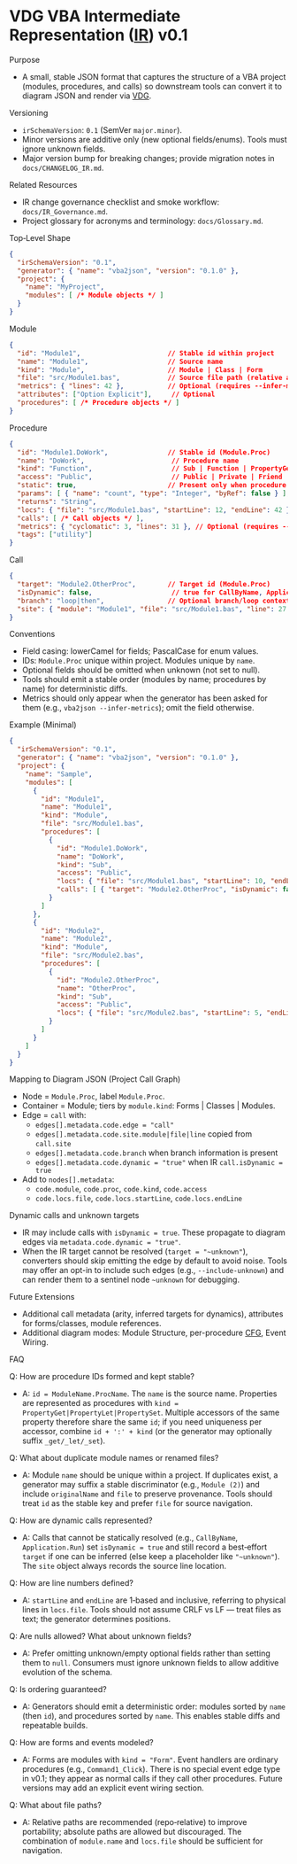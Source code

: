 # VDG VBA Intermediate Representation ([IR](Glossary.md#ir)) v0.1

Purpose
- A small, stable JSON format that captures the structure of a VBA project (modules, procedures, and calls) so downstream tools can convert it to diagram JSON and render via [VDG](Glossary.md#vdg).

Versioning
- `irSchemaVersion`: `0.1` (SemVer `major.minor`).
- Minor versions are additive only (new optional fields/enums). Tools must ignore unknown fields.
- Major version bump for breaking changes; provide migration notes in `docs/CHANGELOG_IR.md`.

Related Resources
- IR change governance checklist and smoke workflow: `docs/IR_Governance.md`.
- Project glossary for acronyms and terminology: `docs/Glossary.md`.

Top‑Level Shape
```json
{
  "irSchemaVersion": "0.1",
  "generator": { "name": "vba2json", "version": "0.1.0" },
  "project": {
    "name": "MyProject",
    "modules": [ /* Module objects */ ]
  }
}
```

Module
```json
{
  "id": "Module1",                      // Stable id within project
  "name": "Module1",                    // Source name
  "kind": "Module",                     // Module | Class | Form
  "file": "src/Module1.bas",            // Source file path (relative allowed)
  "metrics": { "lines": 42 },           // Optional (requires --infer-metrics)
  "attributes": ["Option Explicit"],     // Optional
  "procedures": [ /* Procedure objects */ ]
}
```

Procedure
```json
{
  "id": "Module1.DoWork",               // Stable id (Module.Proc)
  "name": "DoWork",                      // Procedure name
  "kind": "Function",                    // Sub | Function | PropertyGet | PropertyLet | PropertySet
  "access": "Public",                    // Public | Private | Friend
  "static": true,                       // Present only when procedure is declared Static
  "params": [ { "name": "count", "type": "Integer", "byRef": false } ],
  "returns": "String",
  "locs": { "file": "src/Module1.bas", "startLine": 12, "endLine": 42 },
  "calls": [ /* Call objects */ ],
  "metrics": { "cyclomatic": 3, "lines": 31 }, // Optional (requires --infer-metrics)
  "tags": ["utility"]
}
```

Call
```json
{
  "target": "Module2.OtherProc",        // Target id (Module.Proc)
  "isDynamic": false,                    // true for CallByName, Application.Run, etc.
  "branch": "loop|then",                // Optional branch/loop context tags
  "site": { "module": "Module1", "file": "src/Module1.bas", "line": 27 }
}
```

Conventions
- Field casing: lowerCamel for fields; PascalCase for enum values.
- IDs: `Module.Proc` unique within project. Modules unique by `name`.
- Optional fields should be omitted when unknown (not set to null).
- Tools should emit a stable order (modules by name; procedures by name) for deterministic diffs.
- Metrics should only appear when the generator has been asked for them (e.g., `vba2json --infer-metrics`); omit the field otherwise.

Example (Minimal)
```json
{
  "irSchemaVersion": "0.1",
  "generator": { "name": "vba2json", "version": "0.1.0" },
  "project": {
    "name": "Sample",
    "modules": [
      {
        "id": "Module1",
        "name": "Module1",
        "kind": "Module",
        "file": "src/Module1.bas",
        "procedures": [
          {
            "id": "Module1.DoWork",
            "name": "DoWork",
            "kind": "Sub",
            "access": "Public",
            "locs": { "file": "src/Module1.bas", "startLine": 10, "endLine": 20 },
            "calls": [ { "target": "Module2.OtherProc", "isDynamic": false, "site": { "module": "Module1", "file": "src/Module1.bas", "line": 15 } } ]
          }
        ]
      },
      {
        "id": "Module2",
        "name": "Module2",
        "kind": "Module",
        "file": "src/Module2.bas",
        "procedures": [
          {
            "id": "Module2.OtherProc",
            "name": "OtherProc",
            "kind": "Sub",
            "access": "Public",
            "locs": { "file": "src/Module2.bas", "startLine": 5, "endLine": 12 }
          }
        ]
      }
    ]
  }
}
```

Mapping to Diagram JSON (Project Call Graph)
- Node = `Module.Proc`, label `Module.Proc`.
- Container = Module; tiers by `module.kind`: Forms | Classes | Modules.
- Edge = `call` with:
  - `edges[].metadata.code.edge = "call"`
  - `edges[].metadata.code.site.module|file|line` copied from `call.site`
  - `edges[].metadata.code.branch` when branch information is present
  - `edges[].metadata.code.dynamic = "true"` when IR `call.isDynamic = true`
- Add to `nodes[].metadata`:
  - `code.module`, `code.proc`, `code.kind`, `code.access`
  - `code.locs.file`, `code.locs.startLine`, `code.locs.endLine`

Dynamic calls and unknown targets
- IR may include calls with `isDynamic = true`. These propagate to diagram edges via `metadata.code.dynamic = "true"`.
- When the IR target cannot be resolved (`target = "~unknown"`), converters should skip emitting the edge by default to avoid noise. Tools may offer an opt-in to include such edges (e.g., `--include-unknown`) and can render them to a sentinel node `~unknown` for debugging.

Future Extensions
- Additional call metadata (arity, inferred targets for dynamics), attributes for forms/classes, module references.
- Additional diagram modes: Module Structure, per-procedure [CFG](Glossary.md#cfg), Event Wiring.

FAQ

Q: How are procedure IDs formed and kept stable?
- A: `id = ModuleName.ProcName`. The `name` is the source name. Properties are represented as procedures with `kind = PropertyGet|PropertyLet|PropertySet`. Multiple accessors of the same property therefore share the same `id`; if you need uniqueness per accessor, combine `id + ':' + kind` (or the generator may optionally suffix `_get/_let/_set`).

Q: What about duplicate module names or renamed files?
- A: Module `name` should be unique within a project. If duplicates exist, a generator may suffix a stable discriminator (e.g., `Module (2)`) and include `originalName` and `file` to preserve provenance. Tools should treat `id` as the stable key and prefer `file` for source navigation.

Q: How are dynamic calls represented?
- A: Calls that cannot be statically resolved (e.g., `CallByName`, `Application.Run`) set `isDynamic = true` and still record a best‑effort `target` if one can be inferred (else keep a placeholder like `"~unknown"`). The `site` object always records the source line location.

Q: How are line numbers defined?
- A: `startLine` and `endLine` are 1‑based and inclusive, referring to physical lines in `locs.file`. Tools should not assume CRLF vs LF — treat files as text; the generator determines positions.

Q: Are nulls allowed? What about unknown fields?
- A: Prefer omitting unknown/empty optional fields rather than setting them to `null`. Consumers must ignore unknown fields to allow additive evolution of the schema.

Q: Is ordering guaranteed?
- A: Generators should emit a deterministic order: modules sorted by `name` (then `id`), and procedures sorted by `name`. This enables stable diffs and repeatable builds.

Q: How are forms and events modeled?
- A: Forms are modules with `kind = "Form"`. Event handlers are ordinary procedures (e.g., `Command1_Click`). There is no special event edge type in v0.1; they appear as normal calls if they call other procedures. Future versions may add an explicit event wiring section.

Q: What about file paths?
- A: Relative paths are recommended (repo‑relative) to improve portability; absolute paths are allowed but discouraged. The combination of `module.name` and `locs.file` should be sufficient for navigation.
